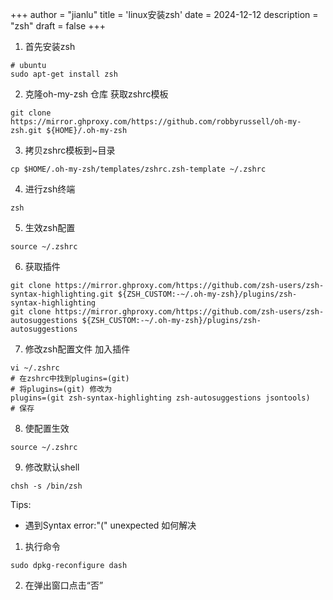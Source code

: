 +++
author = "jianlu"
title = 'linux安装zsh'
date = 2024-12-12
description = "zsh"
draft = false
+++

1. 首先安装zsh
```shell
# ubuntu 
sudo apt-get install zsh
```

2. 克隆oh-my-zsh 仓库 获取zshrc模板
```shell
git clone https://mirror.ghproxy.com/https://github.com/robbyrussell/oh-my-zsh.git ${HOME}/.oh-my-zsh
```

3. 拷贝zshrc模板到~目录
```shell
cp $HOME/.oh-my-zsh/templates/zshrc.zsh-template ~/.zshrc
```

4. 进行zsh终端
```shell 
zsh
```

5. 生效zsh配置
```shell
source ~/.zshrc
```

6. 获取插件
```shell
git clone https://mirror.ghproxy.com/https://github.com/zsh-users/zsh-syntax-highlighting.git ${ZSH_CUSTOM:-~/.oh-my-zsh}/plugins/zsh-syntax-highlighting
git clone https://mirror.ghproxy.com/https://github.com/zsh-users/zsh-autosuggestions ${ZSH_CUSTOM:-~/.oh-my-zsh}/plugins/zsh-autosuggestions
```

7. 修改zsh配置文件 加入插件
```shell
vi ~/.zshrc
# 在zshrc中找到plugins=(git)
# 将plugins=(git) 修改为
plugins=(git zsh-syntax-highlighting zsh-autosuggestions jsontools)
# 保存 
```

8. 使配置生效
```shell
source ~/.zshrc
```

9. 修改默认shell
```shell
chsh -s /bin/zsh
```

Tips:

* 遇到Syntax error:"(" unexpected 如何解决

1. 执行命令
```shell
sudo dpkg-reconfigure dash
```

2. 在弹出窗口点击“否”


